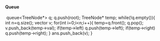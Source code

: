 ####  Queue
​
queue<TreeNode*> q;
q.push(root);
TreeNode* temp;
while(!q.empty()){
int n=q.size();
vector<int> v;
for(int i=0;i<n;i++){
temp=q.front();
q.pop();
v.push_back(temp->val);
if(temp->left) q.push(temp->left);
if(temp->right) q.push(temp->right);
}
ans.push_back(v);
}